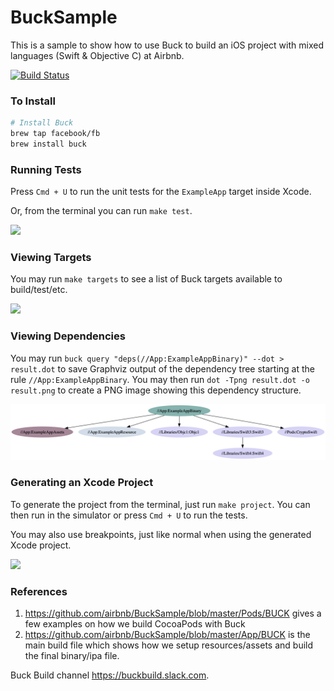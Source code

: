 # BuckSample
This is a sample to show how to use Buck to build an iOS project with mixed languages (Swift & Objective C) at Airbnb.

[![Build Status](https://travis-ci.com/airbnb/BuckSample.svg?branch=master)](https://travis-ci.com/airbnb/BuckSample)

### To Install

```sh
# Install Buck
brew tap facebook/fb
brew install buck
```

### Running Tests
Press `Cmd + U` to run the unit tests for the `ExampleApp` target inside Xcode.

Or, from the terminal you can run `make test`.

<img src="https://github.com/airbnb/BuckSample/raw/master/Docs/CommandLineTests.png" width=500 />

### Viewing Targets
You may run `make targets` to see a list of Buck targets available to build/test/etc.

<img src="https://github.com/airbnb/BuckSample/raw/master/Docs/BuckTargets.png" width=450 />

### Viewing Dependencies
You may run `buck query "deps(//App:ExampleAppBinary)" --dot > result.dot` to save Graphviz output of the dependency tree starting at the rule `//App:ExampleAppBinary`. You may then run `dot -Tpng result.dot -o result.png` to create a PNG image showing this dependency structure.

<img src="https://github.com/airbnb/BuckSample/raw/master/Docs/DependencyGraph.png" />

### Generating an Xcode Project
To generate the project from the terminal, just run `make project`. You can then run in the simulator or press `Cmd + U` to run the tests.

You may also use breakpoints, just like normal when using the generated Xcode project.

<img src="https://github.com/airbnb/BuckSample/raw/master/Docs/Breakpoint.png" width=500 />


### References
1. https://github.com/airbnb/BuckSample/blob/master/Pods/BUCK gives a few examples on how we build CocoaPods with Buck
4. https://github.com/airbnb/BuckSample/blob/master/App/BUCK is the main build file which shows how we setup resources/assets and build the final binary/ipa file.

Buck Build channel https://buckbuild.slack.com.
